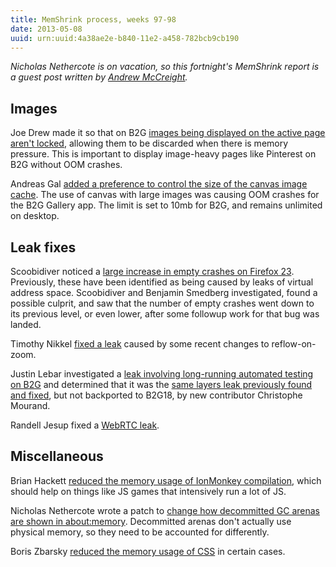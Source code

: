```yaml
---
title: MemShrink process, weeks 97-98
date: 2013-05-08
uuid: urn:uuid:4a38ae2e-b840-11e2-a458-782bcb9cb190
---
```


*Nicholas Nethercote is on vacation, so this fortnight's MemShrink report is a
guest post written by [Andrew McCreight][mccr8-twitter].*

## Images

Joe Drew made it so that on B2G [images being displayed on the active page aren't locked](https://bugzilla.mozilla.org/show_bug.cgi?id=862970), allowing them to be discarded when there is memory pressure.  This is important to display image-heavy pages like Pinterest on B2G without OOM crashes.

Andreas Gal [added a preference to control the size of the canvas image cache](https://bugzilla.mozilla.org/show_bug.cgi?id=865929).  The use of canvas with large images was causing OOM crashes for the B2G Gallery app. The limit is set to 10mb for B2G, and remains unlimited on desktop.

## Leak fixes

Scoobidiver noticed a [large increase in empty crashes on Firefox 23](https://bugzilla.mozilla.org/show_bug.cgi?id=866526).  Previously, these have been identified as being caused by leaks of virtual address space.  Scoobidiver and Benjamin Smedberg investigated, found a possible culprit, and saw that the number of empty crashes went down to its previous level, or even lower, after some followup work for that bug was landed.

Timothy Nikkel [fixed a leak](https://bugzilla.mozilla.org/show_bug.cgi?id=864448) caused by some recent changes to reflow-on-zoom.

Justin Lebar investigated a [leak involving long-running automated testing on B2G](https://bugzilla.mozilla.org/show_bug.cgi?id=861492) and determined that it was the [same layers leak previously found and fixed](https://bugzilla.mozilla.org/show_bug.cgi?id=856080), but not backported to B2G18, by new contributor Christophe Mourand.

Randell Jesup fixed a [WebRTC leak](https://bugzilla.mozilla.org/show_bug.cgi?id=862302).

## Miscellaneous

Brian Hackett [reduced the memory usage of IonMonkey compilation](https://bugzilla.mozilla.org/show_bug.cgi?id=804676), which should help on things like JS games that intensively run a lot of JS.

Nicholas Nethercote wrote a patch to [change how decommitted GC arenas are shown in about:memory](https://bugzilla.mozilla.org/show_bug.cgi?id=831588).  Decommitted arenas don't actually use physical memory, so they need to be accounted for differently.

Boris Zbarsky [reduced the memory usage of CSS](https://bugzilla.mozilla.org/show_bug.cgi?id=799816) in certain cases.

[mccr8-twitter]: https://twitter.com/amccreight
